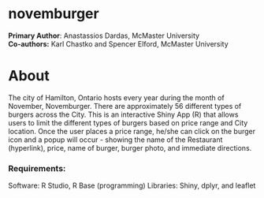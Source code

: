 # novemburger

<strong>Primary Author</strong>: Anastassios Dardas, McMaster University<br>
<strong>Co-authors:</strong> Karl Chastko and Spencer Elford, McMaster University

<h1><strong>About</strong></h1>
The city of Hamilton, Ontario hosts every year during the month of November, Novemburger. There are approximately 56 different types of burgers across the City. This is an interactive Shiny App (R) that allows users to limit the different types of burgers based on price range and City location. Once the user places a price range, he/she can click on the burger icon and a popup will occur - showing the name of the Restaurant (hyperlink), price, name of burger, burger photo, and immediate directions. 

<h3><strong>Requirements:</strong></h3>

Software: R Studio, R Base (programming)
Libraries: Shiny, dplyr, and leaflet 
